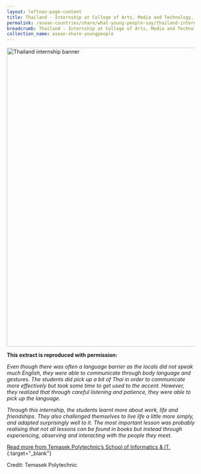 ```yaml
---
layout: leftnav-page-content
title: Thailand - Internship at College of Arts, Media and Technology, Chiang Mai University
permalink: /asean-countries/share/what-young-people-say/thailand-internship-chiang-mai-university/
breadcrumb: Thailand - Internship at College of Arts, Media and Technology, Chiang Mai University
collection_name: asean-share-youngpeople
---
```


<img src="\images\asean-youngpeople\Internship-Chiang-Mai.jpg" alt="Thailand internship banner" style="width:800px;" />

**This extract is reproduced with permission:**

*Even though there was often a language barrier as the locals did not speak much English, they were able to communicate through body language and gestures. The students did pick up a bit of Thai in order to communicate more effectively but took some time to get used to the accent. However, they realized that through careful listening and patience, they were able to pick up the language.*

 *Through this internship, the students learnt more about work, life and friendships. They also challenged themselves to live life a little more simply, and adapted surprisingly well to it. The most important lesson was probably realising that not all lessons can be found in books but instead through experiencing, observing and interacting with the people they meet.*

[Read more from Temasek Polytechnic’s School of Informatics & IT.](http://www.tp.edu.sg/schools/iit/news/chiang-mai-university-internship){:target="_blank"}

Credit: Temasek Polytechnic

